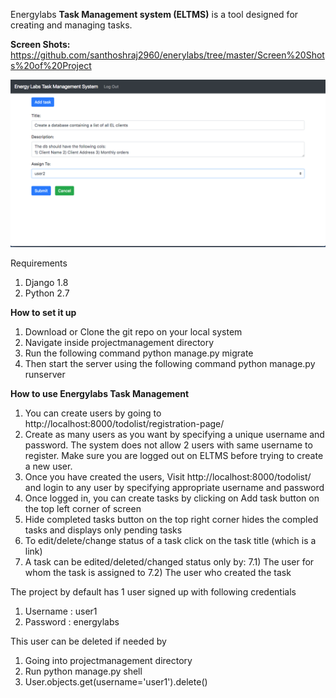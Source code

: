 
Energylabs **Task Management system (ELTMS)** is a tool designed for creating and managing tasks.

**Screen Shots:**  https://github.com/santhoshraj2960/enerylabs/tree/master/Screen%20Shots%20of%20Project

![Image of social media scheduler](https://github.com/santhoshraj2960/Project-Management-System/blob/master/Screen%20Shots%20of%20Project/Screen%20Shot%202018-07-01%20at%2023.38.39.png)

Requirements
1) Django 1.8
2) Python 2.7

**How to set it up**
1) Download or Clone the git repo on your local system
2) Navigate inside projectmanagement directory
3) Run the following command
   python manage.py migrate
4) Then start the server using the following command
   python manage.py runserver

**How to use Energylabs Task Management**
1) You can create users by going to 
   http://localhost:8000/todolist/registration-page/
2) Create as many users as you want by specifying a unique username and password. The system does not allow 2 users with same username to register. Make sure you are logged out on ELTMS before trying to create a new user.
3) Once you have created the users, Visit 
   http://localhost:8000/todolist/
   and login to any user by specifying appropriate username and password
4) Once logged in, you can create tasks by clicking on Add task button on the top left corner of screen
5) Hide completed tasks button on the top right corner hides the compled tasks and displays only pending tasks
6) To edit/delete/change status of a task click on the task title (which is a link)
7) A task can be edited/deleted/changed status only by:
   7.1) The user for whom the task is assigned to 
   7.2) The user who created the task


The project by default has 1 user signed up with following credentials
1) Username : user1
2) Password : energylabs

This user can be deleted if needed by 
1) Going into projectmanagement directory
2) Run python manage.py shell
3) User.objects.get(username='user1').delete()
